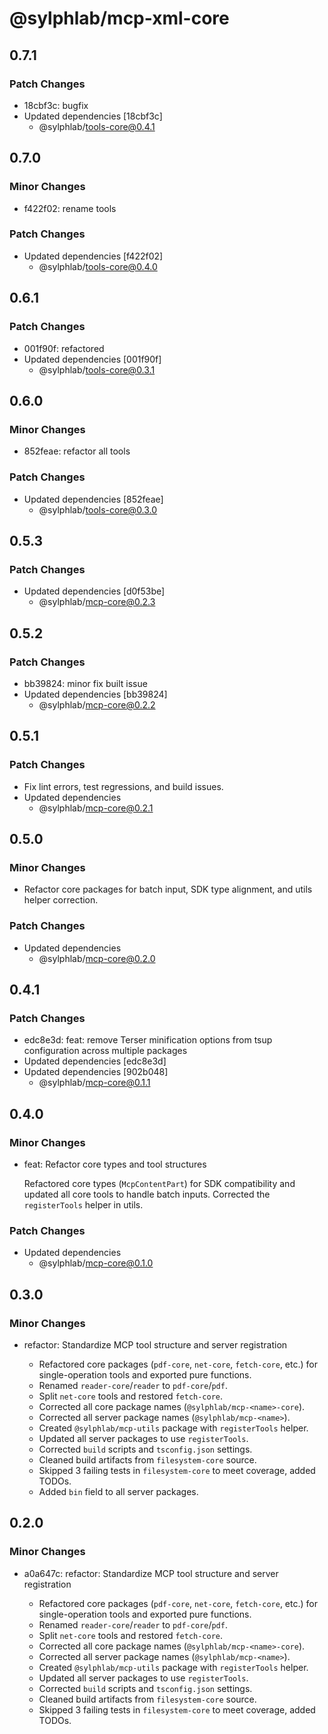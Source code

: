 # @sylphlab/mcp-xml-core

## 0.7.1

### Patch Changes

- 18cbf3c: bugfix
- Updated dependencies [18cbf3c]
  - @sylphlab/tools-core@0.4.1

## 0.7.0

### Minor Changes

- f422f02: rename tools

### Patch Changes

- Updated dependencies [f422f02]
  - @sylphlab/tools-core@0.4.0

## 0.6.1

### Patch Changes

- 001f90f: refactored
- Updated dependencies [001f90f]
  - @sylphlab/tools-core@0.3.1

## 0.6.0

### Minor Changes

- 852feae: refactor all tools

### Patch Changes

- Updated dependencies [852feae]
  - @sylphlab/tools-core@0.3.0

## 0.5.3

### Patch Changes

- Updated dependencies [d0f53be]
  - @sylphlab/mcp-core@0.2.3

## 0.5.2

### Patch Changes

- bb39824: minor fix built issue
- Updated dependencies [bb39824]
  - @sylphlab/mcp-core@0.2.2

## 0.5.1

### Patch Changes

- Fix lint errors, test regressions, and build issues.
- Updated dependencies
  - @sylphlab/mcp-core@0.2.1

## 0.5.0

### Minor Changes

- Refactor core packages for batch input, SDK type alignment, and utils helper correction.

### Patch Changes

- Updated dependencies
  - @sylphlab/mcp-core@0.2.0

## 0.4.1

### Patch Changes

- edc8e3d: feat: remove Terser minification options from tsup configuration across multiple packages
- Updated dependencies [edc8e3d]
- Updated dependencies [902b048]
  - @sylphlab/mcp-core@0.1.1

## 0.4.0

### Minor Changes

- feat: Refactor core types and tool structures

  Refactored core types (`McpContentPart`) for SDK compatibility and updated all core tools to handle batch inputs. Corrected the `registerTools` helper in utils.

### Patch Changes

- Updated dependencies
  - @sylphlab/mcp-core@0.1.0

## 0.3.0

### Minor Changes

- refactor: Standardize MCP tool structure and server registration

  - Refactored core packages (`pdf-core`, `net-core`, `fetch-core`, etc.) for single-operation tools and exported pure functions.
  - Renamed `reader-core`/`reader` to `pdf-core`/`pdf`.
  - Split `net-core` tools and restored `fetch-core`.
  - Corrected all core package names (`@sylphlab/mcp-<name>-core`).
  - Corrected all server package names (`@sylphlab/mcp-<name>`).
  - Created `@sylphlab/mcp-utils` package with `registerTools` helper.
  - Updated all server packages to use `registerTools`.
  - Corrected `build` scripts and `tsconfig.json` settings.
  - Cleaned build artifacts from `filesystem-core` source.
  - Skipped 3 failing tests in `filesystem-core` to meet coverage, added TODOs.
  - Added `bin` field to all server packages.

## 0.2.0

### Minor Changes

- a0a647c: refactor: Standardize MCP tool structure and server registration

  - Refactored core packages (`pdf-core`, `net-core`, `fetch-core`, etc.) for single-operation tools and exported pure functions.
  - Renamed `reader-core`/`reader` to `pdf-core`/`pdf`.
  - Split `net-core` tools and restored `fetch-core`.
  - Corrected all core package names (`@sylphlab/mcp-<name>-core`).
  - Corrected all server package names (`@sylphlab/mcp-<name>`).
  - Created `@sylphlab/mcp-utils` package with `registerTools` helper.
  - Updated all server packages to use `registerTools`.
  - Corrected `build` scripts and `tsconfig.json` settings.
  - Cleaned build artifacts from `filesystem-core` source.
  - Skipped 3 failing tests in `filesystem-core` to meet coverage, added TODOs.
